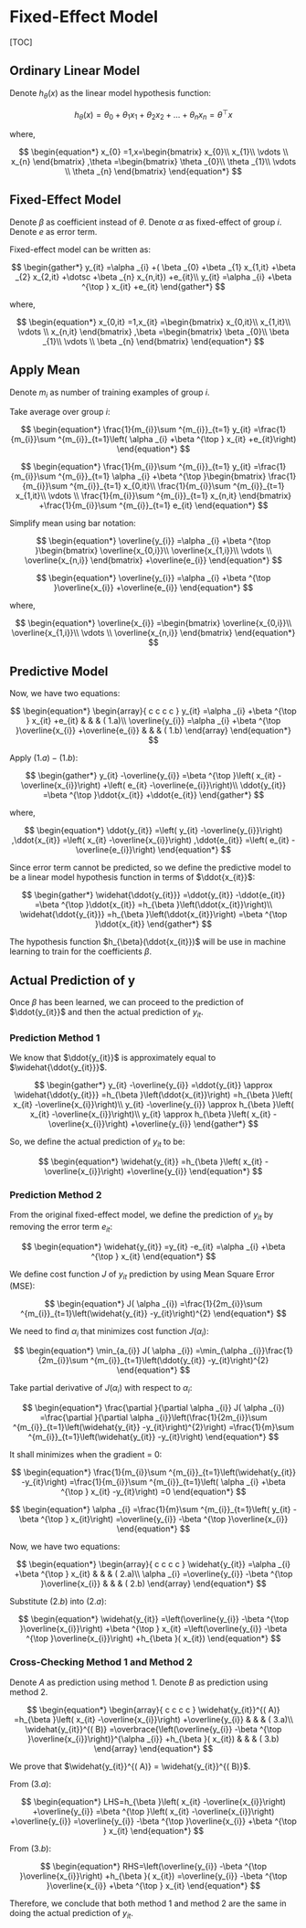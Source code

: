 # Fixed-Effect Model

[TOC]

## Ordinary Linear Model

Denote $h_{\theta}(x)$ as the linear model hypothesis function:

$$
\begin{equation*}
h_{\theta}( x) =\theta _{0} +\theta _{1} x_{1} +\theta _{2} x_{2} +\dotsc +\theta _{n} x_{n} =\theta ^{\top } x
\end{equation*}
$$

where,

$$
\begin{equation*}
x_{0} =1,x=\begin{bmatrix}
x_{0}\\
x_{1}\\
\vdots \\
x_{n}
\end{bmatrix} ,\theta =\begin{bmatrix}
\theta _{0}\\
\theta _{1}\\
\vdots \\
\theta _{n}
\end{bmatrix}
\end{equation*}
$$

## Fixed-Effect Model

Denote $\beta$ as coefficient instead of $\theta$.
Denote $\alpha$ as fixed-effect of group $i$.
Denote $e$ as error term.

Fixed-effect model can be written as:

$$
\begin{gather*}
y_{it} =\alpha _{i} +( \beta _{0} +\beta _{1} x_{1,it} +\beta _{2} x_{2,it} +\dotsc +\beta _{n} x_{n,it}) +e_{it}\\
y_{it} =\alpha _{i} +\beta ^{\top } x_{it} +e_{it}
\end{gather*}
$$

where,

$$
\begin{equation*}
x_{0,it} =1,x_{it} =\begin{bmatrix}
x_{0,it}\\
x_{1,it}\\
\vdots \\
x_{n,it}
\end{bmatrix} ,\beta =\begin{bmatrix}
\beta _{0}\\
\beta _{1}\\
\vdots \\
\beta _{n}
\end{bmatrix}
\end{equation*}
$$

## Apply Mean

Denote $m_{i}$ as number of training examples of group $i$.

Take average over group $i$:

$$
\begin{equation*}
\frac{1}{m_{i}}\sum ^{m_{i}}_{t=1} y_{it} =\frac{1}{m_{i}}\sum ^{m_{i}}_{t=1}\left( \alpha _{i} +\beta ^{\top } x_{it} +e_{it}\right)
\end{equation*}
$$


$$
\begin{equation*}
\frac{1}{m_{i}}\sum ^{m_{i}}_{t=1} y_{it} =\frac{1}{m_{i}}\sum ^{m_{i}}_{t=1} \alpha _{i} +\beta ^{\top }\begin{bmatrix}
\frac{1}{m_{i}}\sum ^{m_{i}}_{t=1} x_{0,it}\\
\frac{1}{m_{i}}\sum ^{m_{i}}_{t=1} x_{1,it}\\
\vdots \\
\frac{1}{m_{i}}\sum ^{m_{i}}_{t=1} x_{n,it}
\end{bmatrix} +\frac{1}{m_{i}}\sum ^{m_{i}}_{t=1} e_{it}
\end{equation*}
$$

Simplify mean using bar notation:

$$	
\begin{equation*}
\overline{y_{i}} =\alpha _{i} +\beta ^{\top }\begin{bmatrix}
\overline{x_{0,i}}\\
\overline{x_{1,i}}\\
\vdots \\
\overline{x_{n,i}}
\end{bmatrix} +\overline{e_{i}}
\end{equation*}
$$

$$
\begin{equation*}
\overline{y_{i}} =\alpha _{i} +\beta ^{\top }\overline{x_{i}} +\overline{e_{i}}
\end{equation*}
$$

where,

$$
\begin{equation*}
\overline{x_{i}} =\begin{bmatrix}
\overline{x_{0,i}}\\
\overline{x_{1,i}}\\
\vdots \\
\overline{x_{n,i}}
\end{bmatrix}
\end{equation*}
$$

## Predictive Model

Now, we have two equations:

$$
\begin{equation*}
\begin{array}{ c c c c }
y_{it} =\alpha _{i} +\beta ^{\top } x_{it} +e_{it} &  &  & ( 1.a)\\
\overline{y_{i}} =\alpha _{i} +\beta ^{\top }\overline{x_{i}} +\overline{e_{i}} &  &  & ( 1.b)
\end{array}
\end{equation*}
$$

Apply $(1.a)-(1.b)$:

$$
\begin{gather*}
y_{it} -\overline{y_{i}} =\beta ^{\top }\left( x_{it} -\overline{x_{i}}\right) +\left( e_{it} -\overline{e_{i}}\right)\\
\ddot{y_{it}} =\beta ^{\top }\ddot{x_{it}} +\ddot{e_{it}}
\end{gather*}
$$

where,

$$
\begin{equation*}
\ddot{y_{it}} =\left( y_{it} -\overline{y_{i}}\right) ,\ddot{x_{it}} =\left( x_{it} -\overline{x_{i}}\right) ,\ddot{e_{it}} =\left( e_{it} -\overline{e_{i}}\right)
\end{equation*}
$$

Since error term cannot be predicted, so we define the predictive model to be a linear model hypothesis function in terms of $\ddot{x_{it}}$:

$$
\begin{gather*}
\widehat{\ddot{y_{it}}} =\ddot{y_{it}} -\ddot{e_{it}} =\beta ^{\top }\ddot{x_{it}} =h_{\beta }\left(\ddot{x_{it}}\right)\\
\widehat{\ddot{y_{it}}} =h_{\beta }\left(\ddot{x_{it}}\right) =\beta ^{\top }\ddot{x_{it}}
\end{gather*}
$$

The hypothesis function $h_{\beta}(\ddot{x_{it}})$ will be use in machine learning to train for the coefficients $\beta$.

## Actual Prediction of y

Once $\beta$ has been learned, we can proceed to the prediction of $\ddot{y_{it}}$ and then the actual prediction of $y_{it}$.

### Prediction Method 1

We know that $\ddot{y_{it}}$ is approximately equal to $\widehat{\ddot{y_{it}}}$.

$$
\begin{gather*}
y_{it} -\overline{y_{i}} =\ddot{y_{it}} \approx \widehat{\ddot{y_{it}}} =h_{\beta }\left(\ddot{x_{it}}\right) =h_{\beta }\left( x_{it} -\overline{x_{i}}\right)\\
y_{it} -\overline{y_{i}} \approx h_{\beta }\left( x_{it} -\overline{x_{i}}\right)\\
y_{it} \approx h_{\beta }\left( x_{it} -\overline{x_{i}}\right) +\overline{y_{i}}
\end{gather*}
$$

So, we define the actual prediction of $y_{it}$ to be:

$$
\begin{equation*}
\widehat{y_{it}} =h_{\beta }\left( x_{it} -\overline{x_{i}}\right) +\overline{y_{i}}
\end{equation*}
$$

### Prediction Method 2

From the original fixed-effect model, we define the prediction of $y_{it}$ by removing the error term $e_{it}$:

$$
\begin{equation*}
\widehat{y_{it}} =y_{it} -e_{it} =\alpha _{i} +\beta ^{\top } x_{it}
\end{equation*}
$$

We define cost function $J$ of $y_{it}$ prediction by using Mean Square Error (MSE):

$$
\begin{equation*}
J( \alpha _{i}) =\frac{1}{2m_{i}}\sum ^{m_{i}}_{t=1}\left(\widehat{y_{it}} -y_{it}\right)^{2}
\end{equation*}
$$

We need to find $\alpha_{i}$ that minimizes cost function $J(\alpha_{i})$:

$$
\begin{equation*}
\min_{a_{i}} J( \alpha _{i}) =\min_{\alpha _{i}}\frac{1}{2m_{i}}\sum ^{m_{i}}_{t=1}\left(\ddot{y_{it}} -y_{it}\right)^{2}
\end{equation*}
$$

Take partial derivative of $J(\alpha_{i})$ with respect to $\alpha_{i}$:

$$
\begin{equation*}
\frac{\partial }{\partial \alpha _{i}} J( \alpha _{i}) =\frac{\partial }{\partial \alpha _{i}}\left(\frac{1}{2m_{i}}\sum ^{m_{i}}_{t=1}\left(\widehat{y_{it}} -y_{it}\right)^{2}\right) =\frac{1}{m}\sum ^{m_{i}}_{t=1}\left(\widehat{y_{it}} -y_{it}\right)
\end{equation*}
$$

It shall minimizes when the gradient = $0$:

$$
\begin{equation*}
\frac{1}{m_{i}}\sum ^{m_{i}}_{t=1}\left(\widehat{y_{it}} -y_{it}\right) =\frac{1}{m_{i}}\sum ^{m_{i}}_{t=1}\left( \alpha _{i} +\beta ^{\top } x_{it} -y_{it}\right) =0
\end{equation*}
$$

$$
\begin{equation*}
\alpha _{i} =\frac{1}{m}\sum ^{m_{i}}_{t=1}\left( y_{it} -\beta ^{\top } x_{it}\right) =\overline{y_{i}} -\beta ^{\top }\overline{x_{i}}
\end{equation*}
$$

Now, we have two equations:

$$
\begin{equation*}
\begin{array}{ c c c c }
\widehat{y_{it}} =\alpha _{i} +\beta ^{\top } x_{it} &  &  & ( 2.a)\\
\alpha _{i} =\overline{y_{i}} -\beta ^{\top }\overline{x_{i}} &  &  & ( 2.b)
\end{array}
\end{equation*}
$$

Substitute $(2.b)$ into $(2.a)$:

$$
\begin{equation*}
\widehat{y_{it}} =\left(\overline{y_{i}} -\beta ^{\top }\overline{x_{i}}\right) +\beta ^{\top } x_{it} =\left(\overline{y_{i}} -\beta ^{\top }\overline{x_{i}}\right) +h_{\beta }( x_{it})
\end{equation*}
$$

### Cross-Checking Method 1 and Method 2

Denote $A$ as prediction using method $1$.
Denote $B$ as prediction using method $2$.

$$
\begin{equation*}
\begin{array}{ c c c c }
\widehat{y_{it}}^{( A)} =h_{\beta }\left( x_{it} -\overline{x_{i}}\right) +\overline{y_{i}} &  &  & ( 3.a)\\
\widehat{y_{it}}^{( B)} =\overbrace{\left(\overline{y_{i}} -\beta ^{\top }\overline{x_{i}}\right)}^{\alpha _{i}} +h_{\beta }( x_{it}) &  &  & ( 3.b)
\end{array}
\end{equation*}
$$

We prove that $\widehat{y_{it}}^{( A)} = \widehat{y_{it}}^{( B)}$.

From $(3.a)$:

$$
\begin{equation*}
LHS=h_{\beta }\left( x_{it} -\overline{x_{i}}\right) +\overline{y_{i}} =\beta ^{\top }\left( x_{it} -\overline{x_{i}}\right) +\overline{y_{i}} =\overline{y_{i}} -\beta ^{\top }\overline{x_{i}} +\beta ^{\top } x_{it}
\end{equation*}
$$

From $(3.b)$:

$$
\begin{equation*}
RHS=\left(\overline{y_{i}} -\beta ^{\top }\overline{x_{i}}\right) +h_{\beta }( x_{it}) =\overline{y_{i}} -\beta ^{\top }\overline{x_{i}} +\beta ^{\top } x_{it}
\end{equation*}
$$

Therefore, we conclude that both method 1 and method 2 are the same in doing the actual prediction of $y_{it}$.
